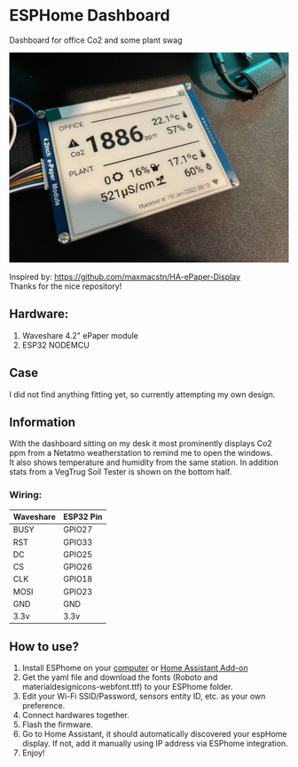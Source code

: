 # ESPHome Dashboard
Dashboard for office Co2 and some plant swag

![](https://github.com/DeastinY/esphome-waveshare-e-paper-dashboard/blob/main/dash.jpg?raw=true)

Inspired by: https://github.com/maxmacstn/HA-ePaper-Display  
Thanks for the nice repository!

## Hardware:
1. Waveshare 4.2" ePaper module
2. ESP32 NODEMCU

## Case
I did not find anything fitting yet, so currently attempting my own design.

## Information
With the dashboard sitting on my desk it most prominently displays Co2 ppm from a Netatmo weatherstation to remind me to open the windows.  
It also shows temperature and humidity from the same station. In addition stats from a VegTrug Soil Tester is shown on the bottom half.
 
### Wiring: 

|Waveshare| ESP32 Pin|
|--|--|
| BUSY | GPIO27 |
| RST | GPIO33  |
| DC | GPIO25 |
| CS | GPIO26 |
| CLK | GPIO18 |
| MOSI | GPIO23 |
| GND | GND |
| 3.3v | 3.3v |


## How to use?

 1. Install ESPhome on your [computer](https://esphome.io/guides/getting_started_command_line.html) or [Home Assistant Add-on](https://esphome.io/guides/getting_started_hassio.html)
 2. Get the yaml file and download the fonts (Roboto and materialdesignicons-webfont.ttf) to your ESPhome folder.
 3. Edit your Wi-Fi SSID/Password, sensors entity ID, etc. as your own preference.
 4. Connect hardwares together.
 5. Flash the firmware.
 6. Go to Home Assistant, it should automatically discovered your espHome display. If not, add it manually using IP address via ESPhome integration.
 7. Enjoy!

